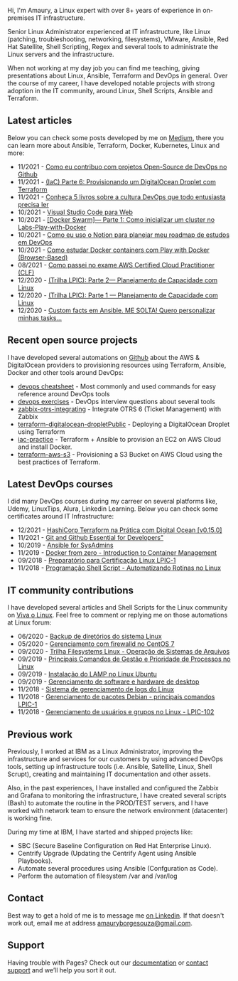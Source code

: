 Hi, I'm Amaury, a Linux expert with over 8+ years of experience in on-premises IT infrastructure. 

Senior Linux Administrator experienced at IT infrastructure, like Linux (patching, troubleshooting, networking, filesystems), VMware, Ansible, Red Hat Satellite, Shell Scripting, Regex and several tools to administrate the Linux servers and the infrastructure. 

When not working at my day job you can find me teaching, giving presentations about Linux, Ansible, Terraform and DevOps in general. Over the course of my career, I have developed notable projects with strong adoption in the IT community, around Linux, Shell Scripts, Ansible and Terraform.


## Latest articles

Below you can check some posts developed by me on [Medium](https://amauryborgesouza.medium.com/), there you can learn more about Ansible, Terraform, Docker, Kubernetes, Linux and more:

- 11/2021 - [Como eu contribuo com projetos Open-Source de DevOps no Github](https://amauryborgesouza.medium.com/como-eu-contribuo-com-projetos-open-source-de-devops-no-github-9e7705a24715)
- 11/2021 - [(IaC) Parte 6: Provisionando um DigitalOcean Droplet com Terraform](https://amauryborgesouza.medium.com/iac-parte-6-provisionando-um-digitalocean-droplet-com-terraform-120d232d0bba)
- 11/2021 - [Conheça 5 livros sobre a cultura DevOps que todo entusiasta precisa ler](https://amauryborgesouza.medium.com/conhe%C3%A7a-5-livros-sobre-a-cultura-devops-que-todo-entusiasta-precisa-ler-4d47ddfba9fe)
- 10/2021 - [Visual Studio Code para Web](https://amauryborgesouza.medium.com/visual-studio-code-para-web-e5353e219342)
- 10/2021 - [[Docker Swarm]— Parte 1: Como inicializar um cluster no Labs-Play-with-Docker](https://amauryborgesouza.medium.com/docker-swarm-parte-1-como-inicializar-um-cluster-no-labs-play-with-docker-d8d57816a62f)
- 10/2021 - [Como eu uso o Notion para planejar meu roadmap de estudos em DevOps](https://amauryborgesouza.medium.com/como-eu-uso-o-notion-para-planejar-meu-roadmap-de-estudos-em-devops-4417f978f686)
- 10/2021 - [Como estudar Docker containers com Play with Docker (Browser-Based)](https://amauryborgesouza.medium.com/como-estudar-docker-containers-com-play-with-docker-browser-based-da6e1d05b50b)
- 08/2021 - [Como passei no exame AWS Certified Cloud Practitioner (CLF)](https://amauryborgesouza.medium.com/como-passei-no-exame-aws-certified-cloud-practitioner-clf-f2237aa4460f)
- 12/2020 - [(Trilha LPIC): Parte 2— Planejamento de Capacidade com Linux](https://amauryborgesouza.medium.com/trilha-lpic-parte-2-planejamento-de-capacidade-com-linux-a6e2f9439c7d)
- 12/2020 - [(Trilha LPIC): Parte 1 — Planejamento de Capacidade com Linux](https://amauryborgesouza.medium.com/trilha-lpic-parte-1-planejamento-de-capacidade-com-linux-a006d0736539)
- 12/2020 - [Custom facts em Ansible. ME SOLTA! Quero personalizar minhas tasks…](https://amauryborgesouza.medium.com/custom-facts-em-ansible-me-solta-quero-personalizar-minhas-tasks-4718b48b88aa)


## Recent open source projects

I have developed several automations on [Github](https://github.com/amaurybsouza) about the AWS & DigitalOcean providers to provisioning resources using Terraform, Ansible, Docker and  other tools around DevOps:

- [devops cheatsheet](https://github.com/amaurybsouza/devops-cheatsheet) - Most commonly and used commands for easy reference around DevOps tools
- [devops exercises](https://github.com/amaurybsouza/devops-exercises) - DevOps interview questions about several tools
- [zabbix-otrs-integrating](https://github.com/amaurybsouza/zabbix-otrs-integrating) - Integrate OTRS 6 (Ticket Management) with Zabbix
- [terraform-digitalocean-dropletPublic](https://github.com/amaurybsouza/terraform-digitalocean-droplet) - Deploying a DigitalOcean Droplet using Terraform
- [iac-practice](https://github.com/amaurybsouza/iac-practice) - Terraform + Ansible to provision an EC2 on AWS Cloud and install Docker.
- [terraform-aws-s3](https://github.com/amaurybsouza/terraform-aws-s3) - Provisioning a S3 Bucket on AWS Cloud using the best practices of Terraform.


## Latest DevOps courses

I did many DevOps courses during my carreer on several platforms like, Udemy, LinuxTips, Alura, Linkedin Learning. Below you can check some certificates around IT Infrastructure:

- 12/2021 - [HashiCorp Terraform na Prática com Digital Ocean [v0.15.0]](https://www.udemy.com/certificate/UC-afe8fa93-e550-40e7-99ea-81d8d96b18ff/)
- 11/2021 - [Git and Github Essential for Developers"](https://www.udemy.com/certificate/UC-f16443db-4d36-4577-95ab-238e54048a2f/)
- 10/2019 - [Ansible for SysAdmins](https://www.udemy.com/certificate/UC-YYGZ9YAA/)
- 11/2019 - [Docker from zero - Introduction to Container Management](https://www.udemy.com/certificate/UC-BPOWAKUP/)
- 09/2018 - [Preparatório para Certificação Linux LPIC-1](https://www.udemy.com/certificate/UC-AUYUHCJ7/)
- 11/2018 - [Programação Shell Script - Automatizando Rotinas no Linux](https://www.udemy.com/certificate/UC-R87P46WJ/)


## IT community contributions

I have developed several articles and Shell Scripts for the Linux community on [Viva o Linux](https://www.vivaolinux.com.br). Feel free to comment or replying me on those automations at Linux forum:

- 06/2020 - [Backup de diretórios do sistema Linux](https://www.vivaolinux.com.br/script/Backup-de-diretorios-do-sistema-Linux/)
- 05/2020 - [Gerenciamento com firewalld no CentOS 7](https://www.vivaolinux.com.br/script/Gerenciamento-com-firewalld-no-CentOS-7/)
- 09/2020 - [Trilha Filesystems Linux - Operação de Sistemas de Arquivos](https://www.vivaolinux.com.br/artigo/Trilha-Filesystems-Linux-Operacao-de-Sistemas-de-Arquivos/)
- 09/2019 - [Principais Comandos de Gestão e Prioridade de Processos no Linux](https://www.vivaolinux.com.br/artigo/Principais-Comandos-de-Gestao-e-Prioridade-de-Processos-no-Linux/)
- 09/2019 - [Instalação do LAMP no Linux Ubuntu](https://www.vivaolinux.com.br/script/Instalacao-do-LAMP-no-Linux-Ubuntu/)
- 09/2019 - [Gerenciamento de software e hardware de desktop](https://www.vivaolinux.com.br/script/Gerenciamento-de-software-e-hardware-de-desktop/)
- 11/2018 - [Sistema de gerenciamento de logs do Linux](https://www.vivaolinux.com.br/artigo/Sistema-de-gerenciamento-de-logs-do-Linux/)
- 11/2018 - [Gerenciamento de pacotes Debian - principais comandos LPIC-1](https://www.vivaolinux.com.br/artigo/Gerenciamento-de-pacotes-Debian-principais-comandos-LPIC-1/)
- 11/2018 - [Gerenciamento de usuários e grupos no Linux - LPIC-102](https://www.vivaolinux.com.br/dica/Gerenciamento-de-usuarios-e-grupos-no-Linux-LPIC-102/)


## Previous work

Previously, I worked at IBM as a Linux Administrator, improving the infrastructure and services for our customers by using advanced DevOps tools, setting up infrastructure tools (i.e. Ansible, Satellite, Linux, Shell Scrupt), creating and maintaining IT documentation and other assets.

Also, in the past experiences, I have installed and configured the Zabbix and Grafana to monitoring the infrastructure, I have created several scripts (Bash) to automate the routine in the PROD/TEST servers, and I have worked with network team to ensure the network environment (datacenter) is working fine.

During my time at IBM, I have started and shipped projects like:

- SBC (Secure Baseline Configuration on Red Hat Enterprise Linux).
- Centrify Upgrade (Updating the Centrify Agent using Ansible Playbooks).
- Automate several procedures using Ansible (Confguration as Code).
- Perform the automation of filesystem /var and /var/log 


## Contact

Best way to get a hold of me is to message me [on Linkedin](https://www.linkedin.com/in/amaurybsouza/). If that doesn't work out, email me at address [amauryborgesouza@gmail.com](https://mail.google.com/mail/?view=cm&fs=1&to=someone@example.com&su=SUBJECT&body=BODY&bcc=someone.else@example.com).


## Support

Having trouble with Pages? Check out our [documentation](https://docs.github.com/categories/github-pages-basics/) or [contact support](https://support.github.com/contact) and we’ll help you sort it out.
